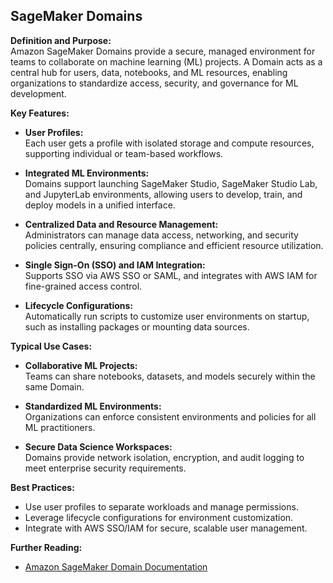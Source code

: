 ## SageMaker Domains

**Definition and Purpose:**  
Amazon SageMaker Domains provide a secure, managed environment for teams to collaborate on machine learning (ML) projects. A Domain acts as a central hub for users, data, notebooks, and ML resources, enabling organizations to standardize access, security, and governance for ML development.

**Key Features:**

- **User Profiles:**  
  Each user gets a profile with isolated storage and compute resources, supporting individual or team-based workflows.

- **Integrated ML Environments:**  
  Domains support launching SageMaker Studio, SageMaker Studio Lab, and JupyterLab environments, allowing users to develop, train, and deploy models in a unified interface.

- **Centralized Data and Resource Management:**  
  Administrators can manage data access, networking, and security policies centrally, ensuring compliance and efficient resource utilization.

- **Single Sign-On (SSO) and IAM Integration:**  
  Supports SSO via AWS SSO or SAML, and integrates with AWS IAM for fine-grained access control.

- **Lifecycle Configurations:**  
  Automatically run scripts to customize user environments on startup, such as installing packages or mounting data sources.

**Typical Use Cases:**

- **Collaborative ML Projects:**  
  Teams can share notebooks, datasets, and models securely within the same Domain.

- **Standardized ML Environments:**  
  Organizations can enforce consistent environments and policies for all ML practitioners.

- **Secure Data Science Workspaces:**  
  Domains provide network isolation, encryption, and audit logging to meet enterprise security requirements.

**Best Practices:**

- Use user profiles to separate workloads and manage permissions.
- Leverage lifecycle configurations for environment customization.
- Integrate with AWS SSO/IAM for secure, scalable user management.

**Further Reading:**

- [Amazon SageMaker Domain Documentation](https://docs.aws.amazon.com/sagemaker/latest/dg/studio-organization.html)

